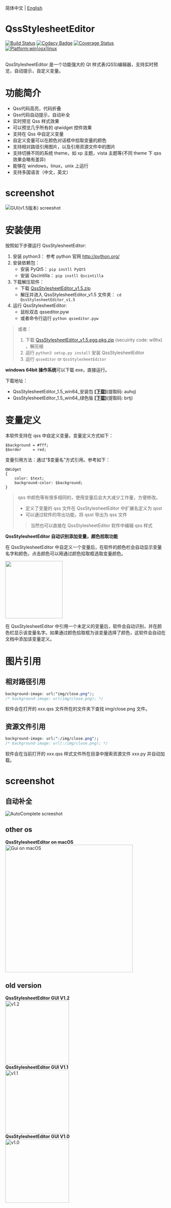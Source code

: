 简体中文 | [English](readme.md)

# QssStylesheetEditor

[![Build Status](https://api.travis-ci.com/hustlei/QssStylesheetEditor.svg?branch=master)](https://travis-ci.com/hustlei/QssStylesheetEditor)
[![Codacy Badge](https://api.codacy.com/project/badge/Grade/220d511b3ab146d0b03fef0245e00525)](https://www.codacy.com/manual/hustlei/QssStylesheetEditor?utm_source=github.com&amp;utm_medium=referral&amp;utm_content=hustlei/QssStylesheetEditor&amp;utm_campaign=Badge_Grade)
[![Coverage Status](https://coveralls.io/repos/github/hustlei/QssStylesheetEditor/badge.svg)](https://coveralls.io/github/hustlei/QssStylesheetEditor?branch=master)
[![Platform:win|osx|linux](https://hustlei.github.io/assets/badge/platform.svg)](https://travis-ci.com/hustlei/QssStylesheetEditor)

<br>
QssStylesheetEditor 是一个功能强大的 Qt 样式表(QSS)编辑器，支持实时预览，自动提示，自定义变量。

# 功能简介

+ Qss代码高亮，代码折叠
+ Qss代码自动提示，自动补全
+ 实时预览 Qss 样式效果
+ 可以预览几乎所有的 qtwidget 控件效果
+ 支持在 Qss 中自定义变量
+ 自定义变量可以在颜色对话框中拾取变量的颜色
+ 支持相对路径引用图片，以及引用资源文件中的图片
+ 支持切换不同的系统 theme，如 xp 主题，vista 主题等(不同 theme 下 qss 效果会略有差异)
+ 能够在 windows，linux，unix 上运行
+ 支持多国语言（中文，英文）

# screenshot

![GUI(v1.5版本) screeshot](https://hustlei.github.io/software/QssStylesheetEditor/screenshot/QssStylesheetEditor_v1.5.png "GUI(v1.5版本)")

# 安装使用

按照如下步骤运行 QssStylesheetEditor:

1. 安装 python3： 参考 python 官网 <http://python.org/>
2. 安装依赖包：
    + 安装 PyQt5： `pip instll PyQt5`
    + 安装 Qscintilla： `pip instll Qscintilla`
3. 下载解压软件：
    + 下载 [QssStylesheetEditor_v1.5.zip](https://github.com/hustlei/QssStylesheetEditor/releases)
    + 解压并进入 QssStylesheetEditor_v1.5 文件夹： `cd QssStylesheetEditor_v1.5`
4. 运行 QssStylesheetEditor: 
    + 鼠标双击 qsseditor.pyw
    + 或者命令行运行 `python qsseditor.pyw`

> 或者：
> 
> 1. 下载 [QssStylesheetEditor_v1.5.egg.pkg.zip](https://pan.baidu.com/s/1ZFvbbropak1FbFhllYJ1Sw) (secuirity code: w9hx) ，解压缩
> 2. 运行 `python3 setup.py install` 安装 QssStylesheetEditor
> 3. 运行 `qsseditor` or `QssStylesheetEditor`

**windows 64bit 操作系统**可以下载 exe，直接运行。

下载地址：

+ QssStylesheetEditor_1.5_win64_安装包 **[[下载]](https://pan.baidu.com/s/1Wd_j_KMBcI9JBY4qDgswMg)**(提取码: auhq)
+ QssStylesheetEditor_1.5_win64_绿色版  **[[下载]](https://pan.baidu.com/s/1cIValPom3TWRGdpwDlKtdw)**(提取码: brtj)


# 变量定义

本软件支持在 qss 中自定义变量，变量定义方式如下：

~~~
$background = #fff;
$border     = red;
~~~


变量引用方法：通过“$变量名”方式引用。参考如下：

~~~
QWidget
{
    color: $text;
    background-color: $background;
}
~~~

> qss 中颜色等有很多相同的，使用变量后会大大减少工作量，方便修改。
> + 定义了变量的 qss 文件在 QssStylesheetEditor 中扩展名定义为 qsst
> + 可以通过软件的导出功能，将 qsst 导出为 qss 文件
> > 当然也可以直接在 QssStylesheetEditor 软件中编辑 qss 样式

**QssStylesheetEditor 自动识别添加变量，颜色拾取功能**

在 QssStylesheetEditor 中自定义一个变量后，在软件的颜色栏会自动显示变量名字和颜色，点击颜色可以用通过颜色拾取框选取变量颜色。

<img src="https://hustlei.github.io/software/QssStylesheetEditor/screenshot/ColorDlg_v1.3.png" height=180 />

在 QssStylesheetEditor 中引用一个未定义的变量后，软件会自动识别，并在颜色栏显示该变量名字。如果通过颜色拾取框为该变量选择了颜色，这软件会自动在文档中添加该变量定义。

# 图片引用

## 相对路径引用

~~~css
background-image: url("img/close.png");
/* background-image: url(img/close.png); */
~~~

软件会在打开的 xxx.qss 文件所在的文件夹下查找 img/close.png 文件。

## 资源文件引用

~~~css
background-image: url(":/img/close.png");
/* background-image: url(:/img/close.png); */
~~~

软件会在当前打开的 xxx.qss 样式文件所在目录中搜索资源文件 xxx.py 并自动加载。

# screenshot

## 自动补全

![AutoComplete screeshot](https://hustlei.github.io/software/QssStylesheetEditor/screenshot/AutoComplete.png "AutoComplete")

## other os

<div><span><b>QssStylesheetEditor on macOS</b></span></div>
    <img src="https://hustlei.github.io/software/QssStylesheetEditor/screenshot/en/QssStylesheetEditor_mac_v1.5.png" alt="Gui on macOS" height=400/>


## old version

<div><span><b>QssStylesheetEditor GUI V1.2</b></span></div>
    <img src="https://hustlei.github.io/software/QssStylesheetEditor/screenshot/QssStylesheetEditor_v1.2.png" alt="v1.2" height=200/>
<div><span><b>QssStylesheetEditor GUI V1.1</b></span></div>
    <img src="https://hustlei.github.io/software/QssStylesheetEditor/screenshot/QssStylesheetEditor_v1.1.png" alt="v1.1" height=200/>
<div><span><b>QssStylesheetEditor GUI V1.0</b></span></div>
    <img src="https://hustlei.github.io/software/QssStylesheetEditor/screenshot/QssStylesheetEditor_v1.0.png" alt="v1.0" height=200/>


